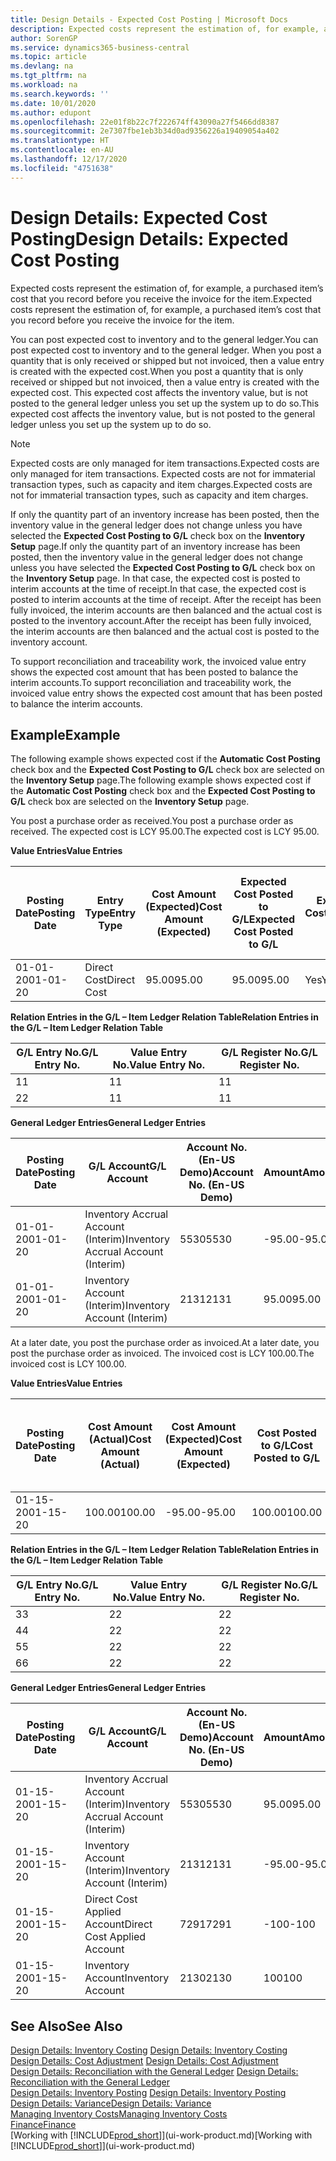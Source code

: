 ```yaml
---
title: Design Details - Expected Cost Posting | Microsoft Docs
description: Expected costs represent the estimation of, for example, a purchased item’s cost that you record before you receive the invoice for the item.
author: SorenGP
ms.service: dynamics365-business-central
ms.topic: article
ms.devlang: na
ms.tgt_pltfrm: na
ms.workload: na
ms.search.keywords: ''
ms.date: 10/01/2020
ms.author: edupont
ms.openlocfilehash: 22e01f8b22c7f222674ff43090a27f5466dd8387
ms.sourcegitcommit: 2e7307fbe1eb3b34d0ad9356226a19409054a402
ms.translationtype: HT
ms.contentlocale: en-AU
ms.lasthandoff: 12/17/2020
ms.locfileid: "4751638"
---
```

# <a name="design-details-expected-cost-posting"></a><span data-ttu-id="6233a-103">Design Details: Expected Cost Posting</span><span class="sxs-lookup"><span data-stu-id="6233a-103">Design Details: Expected Cost Posting</span></span>
<span data-ttu-id="6233a-104">Expected costs represent the estimation of, for example, a purchased item’s cost that you record before you receive the invoice for the item.</span><span class="sxs-lookup"><span data-stu-id="6233a-104">Expected costs represent the estimation of, for example, a purchased item’s cost that you record before you receive the invoice for the item.</span></span>  

 <span data-ttu-id="6233a-105">You can post expected cost to inventory and to the general ledger.</span><span class="sxs-lookup"><span data-stu-id="6233a-105">You can post expected cost to inventory and to the general ledger.</span></span> <span data-ttu-id="6233a-106">When you post a quantity that is only received or shipped but not invoiced, then a value entry is created with the expected cost.</span><span class="sxs-lookup"><span data-stu-id="6233a-106">When you post a quantity that is only received or shipped but not invoiced, then a value entry is created with the expected cost.</span></span> <span data-ttu-id="6233a-107">This expected cost affects the inventory value, but is not posted to the general ledger unless you set up the system up to do so.</span><span class="sxs-lookup"><span data-stu-id="6233a-107">This expected cost affects the inventory value, but is not posted to the general ledger unless you set up the system up to do so.</span></span>  

> [!NOTE]  
>  <span data-ttu-id="6233a-108">Expected costs are only managed for item transactions.</span><span class="sxs-lookup"><span data-stu-id="6233a-108">Expected costs are only managed for item transactions.</span></span> <span data-ttu-id="6233a-109">Expected costs are not for immaterial transaction types, such as capacity and item charges.</span><span class="sxs-lookup"><span data-stu-id="6233a-109">Expected costs are not for immaterial transaction types, such as capacity and item charges.</span></span>  

 <span data-ttu-id="6233a-110">If only the quantity part of an inventory increase has been posted, then the inventory value in the general ledger does not change unless you have selected the **Expected Cost Posting to G/L** check box on the **Inventory Setup** page.</span><span class="sxs-lookup"><span data-stu-id="6233a-110">If only the quantity part of an inventory increase has been posted, then the inventory value in the general ledger does not change unless you have selected the **Expected Cost Posting to G/L** check box on the **Inventory Setup** page.</span></span> <span data-ttu-id="6233a-111">In that case, the expected cost is posted to interim accounts at the time of receipt.</span><span class="sxs-lookup"><span data-stu-id="6233a-111">In that case, the expected cost is posted to interim accounts at the time of receipt.</span></span> <span data-ttu-id="6233a-112">After the receipt has been fully invoiced, the interim accounts are then balanced and the actual cost is posted to the inventory account.</span><span class="sxs-lookup"><span data-stu-id="6233a-112">After the receipt has been fully invoiced, the interim accounts are then balanced and the actual cost is posted to the inventory account.</span></span>  

 <span data-ttu-id="6233a-113">To support reconciliation and traceability work, the invoiced value entry shows the expected cost amount that has been posted to balance the interim accounts.</span><span class="sxs-lookup"><span data-stu-id="6233a-113">To support reconciliation and traceability work, the invoiced value entry shows the expected cost amount that has been posted to balance the interim accounts.</span></span>  

## <a name="example"></a><span data-ttu-id="6233a-114">Example</span><span class="sxs-lookup"><span data-stu-id="6233a-114">Example</span></span>  
 <span data-ttu-id="6233a-115">The following example shows expected cost if the **Automatic Cost Posting** check box and the **Expected Cost Posting to G/L** check box are selected on the **Inventory Setup** page.</span><span class="sxs-lookup"><span data-stu-id="6233a-115">The following example shows expected cost if the **Automatic Cost Posting** check box and the **Expected Cost Posting to G/L** check box are selected on the **Inventory Setup** page.</span></span>  

 <span data-ttu-id="6233a-116">You post a purchase order as received.</span><span class="sxs-lookup"><span data-stu-id="6233a-116">You post a purchase order as received.</span></span> <span data-ttu-id="6233a-117">The expected cost is LCY 95.00.</span><span class="sxs-lookup"><span data-stu-id="6233a-117">The expected cost is LCY 95.00.</span></span>  

 <span data-ttu-id="6233a-118">**Value Entries**</span><span class="sxs-lookup"><span data-stu-id="6233a-118">**Value Entries**</span></span>  

|<span data-ttu-id="6233a-119">Posting Date</span><span class="sxs-lookup"><span data-stu-id="6233a-119">Posting Date</span></span>|<span data-ttu-id="6233a-120">Entry Type</span><span class="sxs-lookup"><span data-stu-id="6233a-120">Entry Type</span></span>|<span data-ttu-id="6233a-121">Cost Amount (Expected)</span><span class="sxs-lookup"><span data-stu-id="6233a-121">Cost Amount (Expected)</span></span>|<span data-ttu-id="6233a-122">Expected Cost Posted to G/L</span><span class="sxs-lookup"><span data-stu-id="6233a-122">Expected Cost Posted to G/L</span></span>|<span data-ttu-id="6233a-123">Expected Cost</span><span class="sxs-lookup"><span data-stu-id="6233a-123">Expected Cost</span></span>|<span data-ttu-id="6233a-124">Item Ledger Entry No.</span><span class="sxs-lookup"><span data-stu-id="6233a-124">Item Ledger Entry No.</span></span>|<span data-ttu-id="6233a-125">Entry No.</span><span class="sxs-lookup"><span data-stu-id="6233a-125">Entry No.</span></span>|  
|------------------|----------------|------------------------------|----------------------------------|-------------------|---------------------------|---------------|  
|<span data-ttu-id="6233a-126">01-01-20</span><span class="sxs-lookup"><span data-stu-id="6233a-126">01-01-20</span></span>|<span data-ttu-id="6233a-127">Direct Cost</span><span class="sxs-lookup"><span data-stu-id="6233a-127">Direct Cost</span></span>|<span data-ttu-id="6233a-128">95.00</span><span class="sxs-lookup"><span data-stu-id="6233a-128">95.00</span></span>|<span data-ttu-id="6233a-129">95.00</span><span class="sxs-lookup"><span data-stu-id="6233a-129">95.00</span></span>|<span data-ttu-id="6233a-130">Yes</span><span class="sxs-lookup"><span data-stu-id="6233a-130">Yes</span></span>|<span data-ttu-id="6233a-131">1</span><span class="sxs-lookup"><span data-stu-id="6233a-131">1</span></span>|<span data-ttu-id="6233a-132">1</span><span class="sxs-lookup"><span data-stu-id="6233a-132">1</span></span>|  

 <span data-ttu-id="6233a-133">**Relation Entries in the G/L – Item Ledger Relation Table**</span><span class="sxs-lookup"><span data-stu-id="6233a-133">**Relation Entries in the G/L – Item Ledger Relation Table**</span></span>  

|<span data-ttu-id="6233a-134">G/L Entry No.</span><span class="sxs-lookup"><span data-stu-id="6233a-134">G/L Entry No.</span></span>|<span data-ttu-id="6233a-135">Value Entry No.</span><span class="sxs-lookup"><span data-stu-id="6233a-135">Value Entry No.</span></span>|<span data-ttu-id="6233a-136">G/L Register No.</span><span class="sxs-lookup"><span data-stu-id="6233a-136">G/L Register No.</span></span>|  
|--------------------|---------------------|-----------------------|  
|<span data-ttu-id="6233a-137">1</span><span class="sxs-lookup"><span data-stu-id="6233a-137">1</span></span>|<span data-ttu-id="6233a-138">1</span><span class="sxs-lookup"><span data-stu-id="6233a-138">1</span></span>|<span data-ttu-id="6233a-139">1</span><span class="sxs-lookup"><span data-stu-id="6233a-139">1</span></span>|  
|<span data-ttu-id="6233a-140">2</span><span class="sxs-lookup"><span data-stu-id="6233a-140">2</span></span>|<span data-ttu-id="6233a-141">1</span><span class="sxs-lookup"><span data-stu-id="6233a-141">1</span></span>|<span data-ttu-id="6233a-142">1</span><span class="sxs-lookup"><span data-stu-id="6233a-142">1</span></span>|  

 <span data-ttu-id="6233a-143">**General Ledger Entries**</span><span class="sxs-lookup"><span data-stu-id="6233a-143">**General Ledger Entries**</span></span>  

|<span data-ttu-id="6233a-144">Posting Date</span><span class="sxs-lookup"><span data-stu-id="6233a-144">Posting Date</span></span>|<span data-ttu-id="6233a-145">G/L Account</span><span class="sxs-lookup"><span data-stu-id="6233a-145">G/L Account</span></span>|<span data-ttu-id="6233a-146">Account No. (En-US Demo)</span><span class="sxs-lookup"><span data-stu-id="6233a-146">Account No. (En-US Demo)</span></span>|<span data-ttu-id="6233a-147">Amount</span><span class="sxs-lookup"><span data-stu-id="6233a-147">Amount</span></span>|<span data-ttu-id="6233a-148">Entry No.</span><span class="sxs-lookup"><span data-stu-id="6233a-148">Entry No.</span></span>|  
|------------------|------------------|---------------------------------|------------|---------------|  
|<span data-ttu-id="6233a-149">01-01-20</span><span class="sxs-lookup"><span data-stu-id="6233a-149">01-01-20</span></span>|<span data-ttu-id="6233a-150">Inventory Accrual Account (Interim)</span><span class="sxs-lookup"><span data-stu-id="6233a-150">Inventory Accrual Account (Interim)</span></span>|<span data-ttu-id="6233a-151">5530</span><span class="sxs-lookup"><span data-stu-id="6233a-151">5530</span></span>|<span data-ttu-id="6233a-152">-95.00</span><span class="sxs-lookup"><span data-stu-id="6233a-152">-95.00</span></span>|<span data-ttu-id="6233a-153">2</span><span class="sxs-lookup"><span data-stu-id="6233a-153">2</span></span>|  
|<span data-ttu-id="6233a-154">01-01-20</span><span class="sxs-lookup"><span data-stu-id="6233a-154">01-01-20</span></span>|<span data-ttu-id="6233a-155">Inventory Account (Interim)</span><span class="sxs-lookup"><span data-stu-id="6233a-155">Inventory Account (Interim)</span></span>|<span data-ttu-id="6233a-156">2131</span><span class="sxs-lookup"><span data-stu-id="6233a-156">2131</span></span>|<span data-ttu-id="6233a-157">95.00</span><span class="sxs-lookup"><span data-stu-id="6233a-157">95.00</span></span>|<span data-ttu-id="6233a-158">1</span><span class="sxs-lookup"><span data-stu-id="6233a-158">1</span></span>|  

 <span data-ttu-id="6233a-159">At a later date, you post the purchase order as invoiced.</span><span class="sxs-lookup"><span data-stu-id="6233a-159">At a later date, you post the purchase order as invoiced.</span></span> <span data-ttu-id="6233a-160">The invoiced cost is LCY 100.00.</span><span class="sxs-lookup"><span data-stu-id="6233a-160">The invoiced cost is LCY 100.00.</span></span>  

 <span data-ttu-id="6233a-161">**Value Entries**</span><span class="sxs-lookup"><span data-stu-id="6233a-161">**Value Entries**</span></span>  

|<span data-ttu-id="6233a-162">Posting Date</span><span class="sxs-lookup"><span data-stu-id="6233a-162">Posting Date</span></span>|<span data-ttu-id="6233a-163">Cost Amount (Actual)</span><span class="sxs-lookup"><span data-stu-id="6233a-163">Cost Amount (Actual)</span></span>|<span data-ttu-id="6233a-164">Cost Amount (Expected)</span><span class="sxs-lookup"><span data-stu-id="6233a-164">Cost Amount (Expected)</span></span>|<span data-ttu-id="6233a-165">Cost Posted to G/L</span><span class="sxs-lookup"><span data-stu-id="6233a-165">Cost Posted to G/L</span></span>|<span data-ttu-id="6233a-166">Expected Cost</span><span class="sxs-lookup"><span data-stu-id="6233a-166">Expected Cost</span></span>|<span data-ttu-id="6233a-167">Item Ledger Entry No.</span><span class="sxs-lookup"><span data-stu-id="6233a-167">Item Ledger Entry No.</span></span>|<span data-ttu-id="6233a-168">Entry No.</span><span class="sxs-lookup"><span data-stu-id="6233a-168">Entry No.</span></span>|  
|------------------|----------------------------|------------------------------|-------------------------|-------------------|---------------------------|---------------|  
|<span data-ttu-id="6233a-169">01-15-20</span><span class="sxs-lookup"><span data-stu-id="6233a-169">01-15-20</span></span>|<span data-ttu-id="6233a-170">100.00</span><span class="sxs-lookup"><span data-stu-id="6233a-170">100.00</span></span>|<span data-ttu-id="6233a-171">-95.00</span><span class="sxs-lookup"><span data-stu-id="6233a-171">-95.00</span></span>|<span data-ttu-id="6233a-172">100.00</span><span class="sxs-lookup"><span data-stu-id="6233a-172">100.00</span></span>|<span data-ttu-id="6233a-173">No</span><span class="sxs-lookup"><span data-stu-id="6233a-173">No</span></span>|<span data-ttu-id="6233a-174">1</span><span class="sxs-lookup"><span data-stu-id="6233a-174">1</span></span>|<span data-ttu-id="6233a-175">2</span><span class="sxs-lookup"><span data-stu-id="6233a-175">2</span></span>|  

 <span data-ttu-id="6233a-176">**Relation Entries in the G/L – Item Ledger Relation Table**</span><span class="sxs-lookup"><span data-stu-id="6233a-176">**Relation Entries in the G/L – Item Ledger Relation Table**</span></span>  

|<span data-ttu-id="6233a-177">G/L Entry No.</span><span class="sxs-lookup"><span data-stu-id="6233a-177">G/L Entry No.</span></span>|<span data-ttu-id="6233a-178">Value Entry No.</span><span class="sxs-lookup"><span data-stu-id="6233a-178">Value Entry No.</span></span>|<span data-ttu-id="6233a-179">G/L Register No.</span><span class="sxs-lookup"><span data-stu-id="6233a-179">G/L Register No.</span></span>|  
|--------------------|---------------------|-----------------------|  
|<span data-ttu-id="6233a-180">3</span><span class="sxs-lookup"><span data-stu-id="6233a-180">3</span></span>|<span data-ttu-id="6233a-181">2</span><span class="sxs-lookup"><span data-stu-id="6233a-181">2</span></span>|<span data-ttu-id="6233a-182">2</span><span class="sxs-lookup"><span data-stu-id="6233a-182">2</span></span>|  
|<span data-ttu-id="6233a-183">4</span><span class="sxs-lookup"><span data-stu-id="6233a-183">4</span></span>|<span data-ttu-id="6233a-184">2</span><span class="sxs-lookup"><span data-stu-id="6233a-184">2</span></span>|<span data-ttu-id="6233a-185">2</span><span class="sxs-lookup"><span data-stu-id="6233a-185">2</span></span>|  
|<span data-ttu-id="6233a-186">5</span><span class="sxs-lookup"><span data-stu-id="6233a-186">5</span></span>|<span data-ttu-id="6233a-187">2</span><span class="sxs-lookup"><span data-stu-id="6233a-187">2</span></span>|<span data-ttu-id="6233a-188">2</span><span class="sxs-lookup"><span data-stu-id="6233a-188">2</span></span>|  
|<span data-ttu-id="6233a-189">6</span><span class="sxs-lookup"><span data-stu-id="6233a-189">6</span></span>|<span data-ttu-id="6233a-190">2</span><span class="sxs-lookup"><span data-stu-id="6233a-190">2</span></span>|<span data-ttu-id="6233a-191">2</span><span class="sxs-lookup"><span data-stu-id="6233a-191">2</span></span>|  

 <span data-ttu-id="6233a-192">**General Ledger Entries**</span><span class="sxs-lookup"><span data-stu-id="6233a-192">**General Ledger Entries**</span></span>  

|<span data-ttu-id="6233a-193">Posting Date</span><span class="sxs-lookup"><span data-stu-id="6233a-193">Posting Date</span></span>|<span data-ttu-id="6233a-194">G/L Account</span><span class="sxs-lookup"><span data-stu-id="6233a-194">G/L Account</span></span>|<span data-ttu-id="6233a-195">Account No. (En-US Demo)</span><span class="sxs-lookup"><span data-stu-id="6233a-195">Account No. (En-US Demo)</span></span>|<span data-ttu-id="6233a-196">Amount</span><span class="sxs-lookup"><span data-stu-id="6233a-196">Amount</span></span>|<span data-ttu-id="6233a-197">Entry No.</span><span class="sxs-lookup"><span data-stu-id="6233a-197">Entry No.</span></span>|  
|------------------|------------------|---------------------------------|------------|---------------|  
|<span data-ttu-id="6233a-198">01-15-20</span><span class="sxs-lookup"><span data-stu-id="6233a-198">01-15-20</span></span>|<span data-ttu-id="6233a-199">Inventory Accrual Account (Interim)</span><span class="sxs-lookup"><span data-stu-id="6233a-199">Inventory Accrual Account (Interim)</span></span>|<span data-ttu-id="6233a-200">5530</span><span class="sxs-lookup"><span data-stu-id="6233a-200">5530</span></span>|<span data-ttu-id="6233a-201">95.00</span><span class="sxs-lookup"><span data-stu-id="6233a-201">95.00</span></span>|<span data-ttu-id="6233a-202">4</span><span class="sxs-lookup"><span data-stu-id="6233a-202">4</span></span>|  
|<span data-ttu-id="6233a-203">01-15-20</span><span class="sxs-lookup"><span data-stu-id="6233a-203">01-15-20</span></span>|<span data-ttu-id="6233a-204">Inventory Account (Interim)</span><span class="sxs-lookup"><span data-stu-id="6233a-204">Inventory Account (Interim)</span></span>|<span data-ttu-id="6233a-205">2131</span><span class="sxs-lookup"><span data-stu-id="6233a-205">2131</span></span>|<span data-ttu-id="6233a-206">-95.00</span><span class="sxs-lookup"><span data-stu-id="6233a-206">-95.00</span></span>|<span data-ttu-id="6233a-207">3</span><span class="sxs-lookup"><span data-stu-id="6233a-207">3</span></span>|  
|<span data-ttu-id="6233a-208">01-15-20</span><span class="sxs-lookup"><span data-stu-id="6233a-208">01-15-20</span></span>|<span data-ttu-id="6233a-209">Direct Cost Applied Account</span><span class="sxs-lookup"><span data-stu-id="6233a-209">Direct Cost Applied Account</span></span>|<span data-ttu-id="6233a-210">7291</span><span class="sxs-lookup"><span data-stu-id="6233a-210">7291</span></span>|<span data-ttu-id="6233a-211">-100</span><span class="sxs-lookup"><span data-stu-id="6233a-211">-100</span></span>|<span data-ttu-id="6233a-212">6</span><span class="sxs-lookup"><span data-stu-id="6233a-212">6</span></span>|  
|<span data-ttu-id="6233a-213">01-15-20</span><span class="sxs-lookup"><span data-stu-id="6233a-213">01-15-20</span></span>|<span data-ttu-id="6233a-214">Inventory Account</span><span class="sxs-lookup"><span data-stu-id="6233a-214">Inventory Account</span></span>|<span data-ttu-id="6233a-215">2130</span><span class="sxs-lookup"><span data-stu-id="6233a-215">2130</span></span>|<span data-ttu-id="6233a-216">100</span><span class="sxs-lookup"><span data-stu-id="6233a-216">100</span></span>|<span data-ttu-id="6233a-217">5</span><span class="sxs-lookup"><span data-stu-id="6233a-217">5</span></span>|  

## <a name="see-also"></a><span data-ttu-id="6233a-218">See Also</span><span class="sxs-lookup"><span data-stu-id="6233a-218">See Also</span></span>
 <span data-ttu-id="6233a-219">[Design Details: Inventory Costing](design-details-inventory-costing.md) </span><span class="sxs-lookup"><span data-stu-id="6233a-219">[Design Details: Inventory Costing](design-details-inventory-costing.md) </span></span>  
 <span data-ttu-id="6233a-220">[Design Details: Cost Adjustment](design-details-cost-adjustment.md) </span><span class="sxs-lookup"><span data-stu-id="6233a-220">[Design Details: Cost Adjustment](design-details-cost-adjustment.md) </span></span>  
 <span data-ttu-id="6233a-221">[Design Details: Reconciliation with the General Ledger](design-details-reconciliation-with-the-general-ledger.md) </span><span class="sxs-lookup"><span data-stu-id="6233a-221">[Design Details: Reconciliation with the General Ledger](design-details-reconciliation-with-the-general-ledger.md) </span></span>  
 <span data-ttu-id="6233a-222">[Design Details: Inventory Posting](design-details-inventory-posting.md) </span><span class="sxs-lookup"><span data-stu-id="6233a-222">[Design Details: Inventory Posting](design-details-inventory-posting.md) </span></span>  
 [<span data-ttu-id="6233a-223">Design Details: Variance</span><span class="sxs-lookup"><span data-stu-id="6233a-223">Design Details: Variance</span></span>](design-details-variance.md)  
 [<span data-ttu-id="6233a-224">Managing Inventory Costs</span><span class="sxs-lookup"><span data-stu-id="6233a-224">Managing Inventory Costs</span></span>](finance-manage-inventory-costs.md)  
 [<span data-ttu-id="6233a-225">Finance</span><span class="sxs-lookup"><span data-stu-id="6233a-225">Finance</span></span>](finance.md)  
 <span data-ttu-id="6233a-226">[Working with [!INCLUDE[prod_short](includes/prod_short.md)]](ui-work-product.md)</span><span class="sxs-lookup"><span data-stu-id="6233a-226">[Working with [!INCLUDE[prod_short](includes/prod_short.md)]](ui-work-product.md)</span></span>
